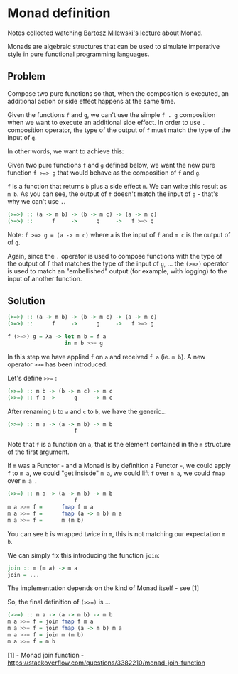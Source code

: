 # Monad definition 

Notes collected watching [Bartosz Milewski's lecture](https://www.youtube.com/watch?v=gHiyzctYqZ0) about Monad.

Monads are algebraic structures that can be used to simulate imperative style in pure functional programming languages.

## Problem

Compose two pure functions so that, when the composition is executed, an additional action or side effect happens at the same time. 

Given the functions `f` and `g`, we can't use the simple `f . g` composition when we want to execute an additional side effect. In order to use `.` composition operator, the type of the output of `f` must match the type of the input of `g`.  

In other words, we want to achieve this: 

Given two pure functions `f` and `g` defined below, we want the new pure function `f >=> g` that would behave as the composition of `f` and `g`. 

`f` is a function that returns `b` plus a side effect `m`. We can write this result as `m b`. As you can see, the output of `f` doesn't match the input of `g` - that's why we can't use `.`.

```haskell
(>=>) :: (a -> m b) -> (b -> m c) -> (a -> m c)
(>=>) ::      f     ->      g     ->   f >=> g     
```
Note: `f >=> g = (a -> m c)` where `a` is the input of `f` and `m c` is the output of of `g`. 


Again, since the `.` operator is used to compose functions with the type of the output of `f` that matches the type of the input
of `g`, ...
the `(>=>)` operator is used to match an "embellished" output (for example, with logging) to the input of another function. 

## Solution

```haskell
(>=>) :: (a -> m b) -> (b -> m c) -> (a -> m c)
(>=>) ::      f     ->      g     ->   f >=> g     

f (>=>) g = λa -> let m b = f a 
                  in m b >>= g
```

In this step we have applied `f` on `a` and received `f a` (ie. `m b`). A new operator `>>=` has been introduced.

Let's define `>>=` :

```haskell
(>>=) :: m b -> (b -> m c) -> m c
(>>=) :: f a ->      g     -> m c
```

After renaming `b` to `a` and `c` to `b`, we have the generic...

```haskell
(>>=) :: m a -> (a -> m b) -> m b
                     f  
```

Note that `f` is a function on `a`, that is the element contained in the `m` structure of the first argument.

If `m` was a Functor - and a Monad is by definition a Functor -, we could apply `f` to `m a`, we could "get insisde" `m a`, we could lift `f` over `m a`, we could `fmap` over `m a `.

```haskell
(>>=) :: m a -> (a -> m b) -> m b
                     f  
m a >>= f =      fmap f m a
m a >>= f =      fmap (a -> m b) m a
m a >>= f =      m (m b)
``` 
You can see `b` is wrapped twice in `m`, this is not matching our expectation `m b`. 

We can simply fix this introducing the function `join`:

```haskell
join :: m (m a) -> m a 
join = ...
```
The implementation depends on the kind of Monad itself - see [1]

So, the final definition of `(>>=)` is ...

```haskell
(>>=) :: m a -> (a -> m b) -> m b
m a >>= f = join fmap f m a
m a >>= f = join fmap (a -> m b) m a
m a >>= f = join m (m b)
m a >>= f = m b
```

[1] - Monad join function - https://stackoverflow.com/questions/3382210/monad-join-function
